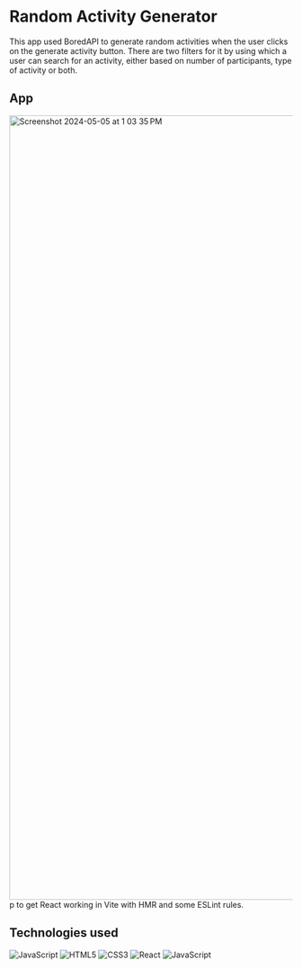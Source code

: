 # Random Activity Generator 

This app used BoredAPI to generate random activities when the user clicks on the generate activity button. 
There are two filters for it by using which a user can search for an activity, either based on number of participants, type of activity or both. 

<h2>App</h2>

<img width="1395" alt="Screenshot 2024-05-05 at 1 03 35 PM" src="https://github.com/WajihaTahir/RandomActivityGenerator/assets/144616811/4125f8f0-4a58-47cd-9dff-b7bcab1fc3a2">
p to get React working in Vite with HMR and some ESLint rules.

<h2>Technologies used</h2>

![JavaScript](https://img.shields.io/badge/javascript-%23323330.svg?style=for-the-badge&logo=javascript&logoColor=%23F7DF1E)
![HTML5](https://img.shields.io/badge/html5-%23E34F26.svg?style=for-the-badge&logo=html5&logoColor=white)
![CSS3](https://img.shields.io/badge/css3-%231572B6.svg?style=for-the-badge&logo=css3&logoColor=white)
![React](https://img.shields.io/badge/react-%2320232a.svg?style=for-the-badge&logo=react&logoColor=%2361DAFB)
![JavaScript](https://img.shields.io/badge/javascript-%23323330.svg?style=for-the-badge&logo=javascript&logoColor=%23F7DF1E)
